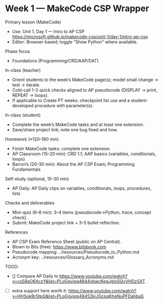# Week 1 — MakeCode CSP Wrapper

Primary lesson (MakeCode)
- Use: Unit 1, Day 1 — Intro to AP CSP
  https://microsoft.github.io/makecode-csp/unit-1/day-1/intro-ap-csp
- Editor: Browser-based; toggle “Show Python” where available.

Phase focus
- Foundations (Programming/CRD/AAP/DAT)

In-class (teacher)
- Orient students to the week’s MakeCode page(s); model small change → test → iterate.
- Cold-call 1–2 quick checks aligned to AP pseudocode (DISPLAY → print, REPEAT → loops).
- If applicable to Create PT weeks: checkpoint list use and a student-developed procedure with parameter(s).

In-class (student)
- Complete the week’s MakeCode tasks and at least one extension.
- Save/share project link; note one bug fixed and how.

Homework (≈120–180 min)
- Finish MakeCode tasks; complete one extension.
- AP Classroom (15–20 min): CRD 1.1; AAP basics (variables, conditionals, loops)
- Barron’s (20–30 min): About the AP CSP Exam; Programming Fundamentals

Self-study (optional, 15–30 min)
- AP Daily: AP Daily clips on variables, conditionals, loops, procedures, lists

Checks and deliverables
- Mini-quiz (6–8 min): 3–4 items (pseudocode→Python, trace, concept check).
- Submit: MakeCode project link + 3–5 bullet reflection.

References
- AP CSP Exam Reference Sheet (public on AP Central).
- Blown to Bits (free): https://www.bitsbook.com
- Pseudocode mapping: ../resources/Pseudocode_to_Python.md
- Acronym key: ../resources/Glossary_Acronyms.md


TOOD:
- []  Compare AP Daily to https://www.youtube.com/watch?v=cs58aO6XczY&list=PLoGgviqq4844vbwcKegJgIxSQyVHDzSXT
- [ ] extra support here worth it: https://www.youtube.com/watch?v=HHSokBrStpQ&list=PLoGgviqq48452kiJGcpqKhgNuPFDahbaS